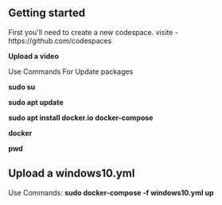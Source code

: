 <h2>Getting started</h2>
First you'll need to create a new codespace.
visite -  https://github.com/codespaces

 <b>Upload a video</b> 

Use Commands For Update packages

<b>
sudo su

sudo apt update 

sudo apt install docker.io docker-compose

docker

pwd

</b>

<h2>Upload a windows10.yml</h2>

Use Commands:
<b>
sudo docker-compose -f windows10.yml up
</b>

